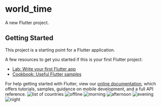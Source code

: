 # world_time

A new Flutter project.

## Getting Started

This project is a starting point for a Flutter application.

A few resources to get you started if this is your first Flutter project:

- [Lab: Write your first Flutter app](https://flutter.dev/docs/get-started/codelab)
- [Cookbook: Useful Flutter samples](https://flutter.dev/docs/cookbook)

For help getting started with Flutter, view our
[online documentation](https://flutter.dev/docs), which offers tutorials,
samples, guidance on mobile development, and a full API reference.
![list of countries](https://user-images.githubusercontent.com/97790822/153415546-331cddb5-7213-4ce4-95b3-be5c6cab68c6.jpg)
![offline](https://user-images.githubusercontent.com/97790822/153415623-c9005c6c-1ecf-4772-893c-6ba97cf37176.jpg)
![morning](https://user-images.githubusercontent.com/97790822/153415652-25e00b2c-a7f0-4395-a831-61adc40ea0b4.jpg)
![afternoon](https://user-images.githubusercontent.com/97790822/153415681-606c4d52-0e9a-4bee-9748-6f6f30edc769.jpg)
![evening](https://user-images.githubusercontent.com/97790822/153415701-49b32a04-1530-4349-a7a5-1ec116c44f83.jpg)
![night](https://user-images.githubusercontent.com/97790822/153415749-d14f7db4-1c67-40a9-98ed-607ea8c86727.jpg)
